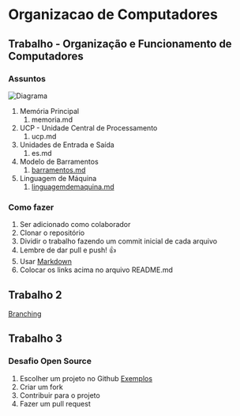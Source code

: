 # Organizacao de Computadores

## Trabalho - Organização e Funcionamento de Computadores

### Assuntos

![Diagrama](http://i.imgur.com/tHr8Abd.png)

1. Memória Principal
   1. memoria.md
1. UCP - Unidade Central de Processamento
   1. ucp.md
1. Unidades de Entrada e Saída
   1. es.md
1. Modelo de Barramentos
   1. [barramentos.md](https://github.com/rpaskin/organizacao/blob/master/barramentos.md)
1. Linguagem de Máquina
   1. [linguagemdemaquina.md](https://github.com/rpaskin/organizacao/blob/master/linguagemDeMaquina.md)

### Como fazer

1. Ser adicionado como colaborador
1. Clonar o repositório
1. Dividir o trabalho fazendo um commit inicial de cada arquivo
1. Lembre de dar pull e push! :+1:
1. Usar [Markdown](https://guides.github.com/features/mastering-markdown/)
1. Colocar os links acima no arquivo README.md

## Trabalho 2

[Branching](./branching.md)

## Trabalho 3

### Desafio Open Source

1. Escolher um projeto no Github [Exemplos](https://github.com/MunGell/awesome-for-beginners)
2. Criar um fork
3. Contribuir para o projeto
4. Fazer um pull request
